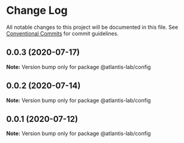 # Change Log

All notable changes to this project will be documented in this file.
See [Conventional Commits](https://conventionalcommits.org) for commit guidelines.

## 0.0.3 (2020-07-17)

**Note:** Version bump only for package @atlantis-lab/config





## 0.0.2 (2020-07-14)

**Note:** Version bump only for package @atlantis-lab/config





## 0.0.1 (2020-07-12)

**Note:** Version bump only for package @atlantis-lab/config
